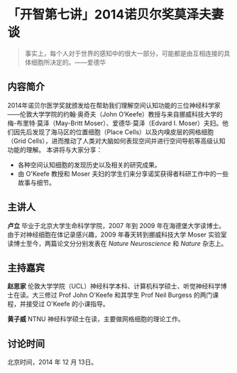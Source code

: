 # 「开智第七讲」2014诺贝尔奖莫泽夫妻谈


> 事实上，每个人对于世界的感知中的很大一部分，可能都是由互相连接的具体细胞所决定的。——爱德华

## 内容简介 

2014年诺贝尔医学奖就颁发给在帮助我们理解空间认知功能的三位神经科学家——伦敦大学学院的约翰·奥奇夫（John O’Keefe）教授与来自挪威科技大学的梅-布里特·莫泽（May-Britt Moser）、爱德华·莫泽（Edvard I. Moser）夫妇。他们因先后发现了海马区的位置细胞（Place Cells）以及内嗅皮层的网格细胞（Grid Cells），进而推动了人类对大脑如何表现空间并进行空间导航等高级认知功能的理解。 本讲将与大家分享：

* 各种空间认知细胞的发现历史以及相关的研究成果。
* 由 O'Keefe 教授和 Moser 夫妇的学生们来分享诺奖获得者科研工作中的一些故事与细节。

## 主讲人 

**卢立** 毕业于北京大学生命科学学院，2007 年到 2009 年在海德堡大学读博士。由于对神经细胞在体记录感兴趣，2009 年春天转到挪威科技大学 Moser 实验室读博士至今，两篇论文分分别发表在 *Nature Neuroscience* 和 *Nature* 杂志上。

## 主持嘉宾 

**赵思家** 伦敦大学学院（UCL）神经科学本科、计算机科学硕士、听觉神经科学博士在读。大三修过 Prof John O'Keefe 和其学生 Prof Neil Burgess 的两门课程，并接受过 O'Keefe 的小课指导。

**黄子威** NTNU 神经科学硕士在读，主要做网格细胞的理论工作。

## 讨论时间

北京时间，2014 年 12 月 13日。